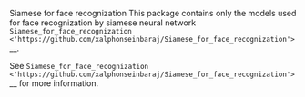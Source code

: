 Siamese for face recognization
This package contains only the models used for face recognization by siamese neural network `Siamese_for_face_recognization <'https://github.com/xalphonseinbaraj/Siamese_for_face_recognization'>`__.

See  `Siamese_for_face_recognization <'https://github.com/xalphonseinbaraj/Siamese_for_face_recognization'>`__ for more information.
